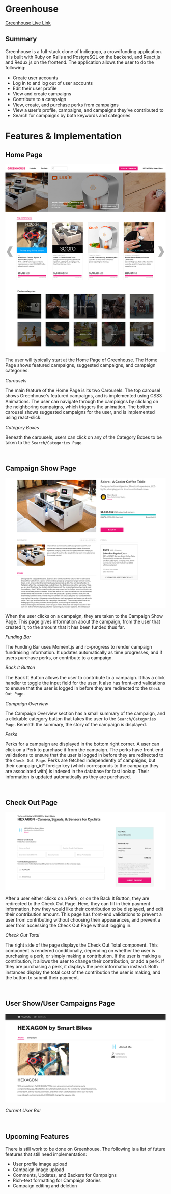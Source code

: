 # Greenhouse

[Greenhouse Live Link][heroku]

[heroku]: http://www.the-greenhouse.co/#/

## Summary

Greenhouse is a full-stack clone of Indiegogo, a crowdfunding application. It is built with Ruby on Rails and PostgreSQL on the backend, and React.js and Redux.js on the frontend. The application allows the user to do the following:
* Create user accounts
* Log in to and log out of user accounts
* Edit their user profile
* View and create campaigns
* Contribute to a campaign
* View, create, and purchase perks from campaigns
* View a user's profile, campaigns, and campaigns they've contributed to
* Search for campaigns by both keywords and categories

# Features & Implementation


## Home Page

![Home Page](/docs/images/home_page.png)

The user will typically start at the Home Page of Greenhouse. The Home Page shows featured campaigns, suggested campaigns, and campaign categories.

*Carousels*

The main feature of the Home Page is its two Carousels. The top carousel shows Greenhouse's featured campaigns, and is implemented using CSS3 Animations. The user can navigate through the campaigns by clicking on the neighboring campaigns, which triggers the animation. The bottom carousel shows suggested campaigns for the user, and is implemented using react-slick.

*Category Boxes*

Beneath the carousels, users can click on any of the Category Boxes to be taken to the `Search/Categories Page`.

<br>


## Campaign Show Page

![Campaign Show Page](/docs/images/campaign_show_2.png)

When the user clicks on a campaign, they are taken to the Campaign Show Page. This page gives information about the campaign, from the user that created it, to the amount that it has been funded thus far.

*Funding Bar*

The Funding Bar uses Moment.js and rc-progress to render campaign fundraising information. It updates automatically as time progresses, and if users purchase perks, or contribute to a campaign.

*Back It Button*

The Back It Button allows the user to contribute to a campaign. It has a click handler to toggle the input field for the user. It also has front-end validations to ensure that the user is logged in before they are redirected to the `Check Out Page`.

*Campaign Overview*

The Campaign Overview section has a small summary of the campaign, and a clickable category button that takes the user to the `Search/Categories Page`. Beneath the summary, the story of the campaign is displayed.

*Perks*

Perks for a campaign are displayed in the bottom right corner. A user can click on a Perk to purchase it from the campaign. The perks have front-end validations to ensure that the user is logged in before they are redirected to the `Check Out Page`. Perks are fetched independently of campaigns, but their campaign_id* foreign key (which corresponds to the campaign they are associated with) is indexed in the database for fast lookup. Their information is updated automatically as they are purchased.

<br>


## Check Out Page

![Check Out Page](/docs/images/check_out.png)

After a user either clicks on a Perk, or on the Back It Button, they are redirected to the Check Out Page. Here, they can fill in their payment information, how they would like their contribution to be displayed, and edit their contribution amount. This page has front-end validations to prevent a user from contributing without choosing their appearances, and prevent a user from accessing the Check Out Page without logging in.

*Check Out Total*

The right side of the page displays the Check Out Total component. This component is rendered conditionally, depending on whether the user is purchasing a perk, or simply making a contribution. If the user is making a contribution, it allows the user to change their contribution, or add a perk. If they are purchasing a perk, it displays the perk information instead. Both instances display the total cost of the contribution the user is making, and the button to submit their payment.

<br>

## User Show/User Campaigns Page

![User Show Page](/docs/images/user_show.png)



*Current User Bar*



<br>

## Upcoming Features

There is still work to be done on Greenhouse. The following is a list of future features that still need implementation:

* User profile image upload
* Campaign image upload
* Comments, Updates, and Backers for Campaigns
* Rich-text formatting for Campaign Stories
* Campaign editing and deletion
